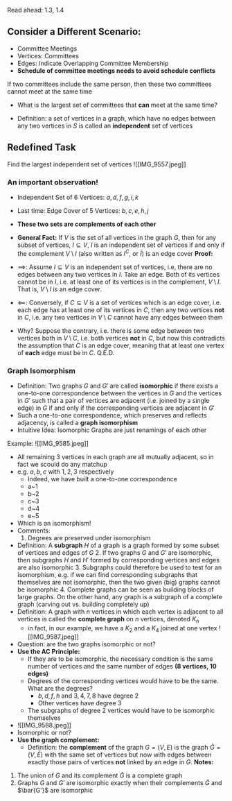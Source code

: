 Read ahead: 1.3, 1.4

## Consider a Different Scenario:
- Committee Meetings
- Vertices: Committees
- Edges: Indicate Overlapping Committee Membership
- **Schedule of committee meetings needs to avoid schedule conflicts**

If two committees include the same person, then these two committees cannot meet at the same time
- What is the largest set of committees that **can** meet at the same time?

- Definition: a set of vertices in a graph, which have no edges between any two vertices in $S$  is called an **independent** set of vertices

## Redefined Task
Find the largest independent set of vertices
![[IMG_9557.jpeg]]

### An important observation!
- Independent Set of 6 Vertices: $a, d, f, g, i, k$
- Last time: Edge Cover of 5 Vertices: $b, c, e, h, j$
- **These two sets are complements of each other**

- **General Fact:** If $V$ is the set of all vertices in the graph $G$, then for any subset of vertices, $I \subseteq V$, $I$ is an independent set of vertices if and only if the complement $V \setminus I$ (also written as $I^C$, or $\bar{I}$) is an edge cover
**Proof:**
- $\implies$: Assume $I \subseteq V$ is an independent set of vertices, i.e, there are no edges between any two vertices in $I$. Take an edge. Both of its vertices cannot be in $I$, i.e. at least one of its vertices is in the complement, $V \setminus I$. That is, $V \setminus I$ is an edge cover.
- $\impliedby$: Conversely, if $C \subseteq V$ is a set of vertices which is an edge cover, i.e. each edge has at least one of its vertices in $C$, then any two vertices **not** in $C$, i.e. any two vertices in $V \setminus C$ cannot have any edges between them
- Why? Suppose the contrary, i.e. there is some edge between two vertices both in $V \setminus C$, i.e. both vertices **not** in $C$, but now this contradicts the assumption that $C$ is an edge cover, meaning that at least one vertex of **each** edge must be in $C$. Q.E.D.

### Graph Isomorphism
- Definition: Two graphs $G$ and $G'$ are called **isomorphic** if there exists a one-to-one correspondence between the vertices in $G$ and the vertices in $G'$ such that a pair of vertices are adjacent (i.e. joined by a single edge) in $G$ if and only if the corresponding vertices are adjacent in $G'$
- Such a one-to-one correspondence, which preserves and reflects adjacency, is called a **graph isomorphism**
- Intuitive Idea: Isomorphic Graphs are just renamings of each other

Example: ![[IMG_9585.jpeg]]
- All remaining 3 vertices in each graph are all mutually adjacent, so in fact we scould do any matchup
- e.g. $a,b,c$ with $1,2,3$ respectively
	- Indeed, we have built a one-to-one correspondence
	- a~1
	- b~2
	- c~3
	- d~4
	- e~5
- Which is an isomorphism!
- Comments:
	1. Degrees are preserved under isomorphism
- Definition: A **subgraph** $H$ of a graph is a graph formed by some subset of vertices and edges of $G$
	2. If two graphs $G$ and $G'$ are isomorphic, then subgraphs $H$ and $H'$ formed by corresponding vertices and edges are also isomorphic
	3. Subgraphs could therefore be used to test for an isomorphism, e.g. if we can find corresponding subgraphs that themselves are not isomorphic, then the two given (big) graphs cannot be isomorphic
	4. Complete graphs can be seen as building blocks of large graphs. On the other hand, any graph is a subgraph of a complete graph (carving out vs. building completely up)
- Definition: A graph with $n$ vertices in which each vertex is adjacent to all vertices is called the **complete graph** on $n$ vertices, denoted $K_{n}$
	- in fact, in our example, we have a $K_{2}$ and a $K_{4}$ joined at one vertex
![[IMG_9587.jpeg]]
- Question: are the two graphs isomorphic or not?
- **Use the AC Principle:**
	- If they are to be isomorphic, the necessary condition is the same number of vertices and the same number of edges **(8 vertices, 10 edges)**
	- Degrees of the corresponding vertices would have to be the same. What are the degrees?
		- $b, d, f, h$ and $3,4,7,8$ have degree 2
		- Other vertices have degree 3
	- The subgraphs of degree 2 vertices would have to be isomorphic themselves
- ![[IMG_9588.jpeg]]
- Isomorphic or not?
- **Use the graph complement:**
	- Definition: the **complement** of the graph $G=(V,E)$ is the graph $\bar{G}=(V,\bar{E})$ with the same set of vertices but now with edges between exactly those pairs of vertices **not** linked by an edge in $G$.
**Notes:**
1. The union of $G$ and its complement $\bar{G}$ is a complete graph
2. Graphs $G$ and $G'$ are isomorphic exactly when their complements $\bar{G}$ and $\bar{G'}$ are isomorphic